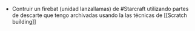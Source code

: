 - Contruir un firebat (unidad lanzallamas) de #Starcraft utilizando partes de descarte que tengo archivadas usando la las técnicas de [[Scratch building]]